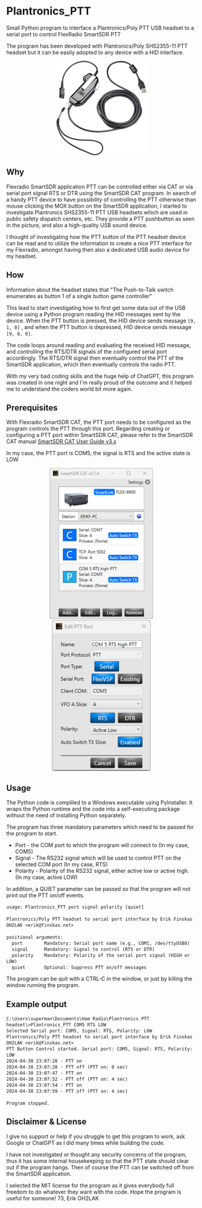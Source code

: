 # Plantronics_PTT
Small Python program to interface a Plantronics/Poly PTT USB headset to a serial port to control FlexRadio SmartSDR PTT

The program has been developed with Plantronics/Poly SHS2355-11 PTT headset but it can be easily adopted to any device with a HID interface.

<p align="center">
<img height="250" src="https://github.com/OH2LAK/Plantronics_PTT/blob/main/Plantronics_SHS2355-11.png">
</p>

## Why
Flexradio SmartSDR application PTT can be controlled either via CAT or via serial port signal RTS or DTR using the SmartSDR CAT program. In search of a handy PTT device to have possibility of controlling the PTT otherwise than mouse clicking the MOX button on the SmartSDR application, I started to investigate Plantronics SHS2355-11 PTT USB headsets which are used in public safety dispatch centers, etc. They provide a PTT pushbutton as seen in the picture, and also a high-quality USB sound device.

I thought of investigating how the PTT button of the PTT headset device can be read and to utilize the information to create a nice PTT interface for my Flexradio, amongst having then also a dedicated USB audio device for my headset.

## How
Information about the headset states that "The Push-to-Talk switch enumerates as button 1 of a single button game controller"

This lead to start investigating how to first get some data out of the USB device using a Python program reading the HID messages sent by the device. When the PTT button is pressed, the HID device sends message `[9, 1, 0]` , and when the PTT button is depressed, HID device sends message `[9, 0, 0]`.

The code loops around reading and evaluating the received HID message, and controlling the RTS/DTR signals of the configured serial port accordingly. The RTS/DTR signal then eventually control the PTT of the SmartSDR application, which then eventually controls the radio PTT.

With my very bad coding skills and the huge help of ChatGPT, this program was created in one night and I'm really proud of the outcome and it helped me to understand the coders world bit more again.

## Prerequisites
With Flexradio SmartSDR CAT, the PTT port needs to be configured as the program controls the PTT through this port. Regarding creating or configuring a PTT port within SmartSDR CAT, please refer to the SmartSDR CAT manual [SmartSDR CAT User Guide v3.x](https://www.flexradio.com/documentation/smartsdr-cat-user-guide-pdf/)

In my case, the PTT port is COM5, the signal is RTS and the active state is LOW

<p align="center">
<img height="400" src="https://github.com/OH2LAK/Plantronics_PTT/blob/main/SmartSDR_CAT.png">
<img height="400" src="https://github.com/OH2LAK/Plantronics_PTT/blob/main/SmartSDR_CAT-Edit_PTT_port.png">
</p>

## Usage

The Python code is compliled to a Windows executable using PyInstaller. It wraps the Python runtime and the code into a self-executing package without the need of installing Python separately.

The program has three mandatory parameters which need to be passed for the program to start.
* Port - the COM port to which the program will connect to (In my case, COM5)
* Signal - The RS232 signal which will be used to control PTT on the selected COM port (In my case, RTS)
* Polarity - Polarity of the RS232 signal, either active low or active high. (In my case, active LOW)

In addition, a QUIET parameter can be passed so that the program will not print out the PTT on/off events.

```
usage: Plantronics_PTT port signal polarity [quiet]

Plantronics/Poly PTT headset to serial port interface by Erik Finskas OH2LAK <erik@finskas.net>

positional arguments:
  port        Mandatory: Serial port name (e.g., COM1, /dev/ttyUSB0)
  signal      Mandatory: Signal to control (RTS or DTR)
  polarity    Mandatory: Polarity of the serial port signal (HIGH or LOW)
  quiet       Optional: Suppress PTT on/off messages
```

The program can be quit with a CTRL-C in the window, or just by killing the window running the program.


## Example output
```
C:\Users\superman\Documents\Ham Radio\Plantronics PTT headset\>Plantronics_PTT COM5 RTS LOW
Selected Serial port: COM5, Signal: RTS, Polarity: LOW
Plantronics/Poly PTT headset to serial port interface by Erik Finskas OH2LAK <erik@finskas.net>
PTT Button Control started. Serial port: COM5, Signal: RTS, Polarity: LOW
2024-04-30 23:07:28 - PTT on
2024-04-30 23:07:28 - PTT off (PTT on: 0 sec)
2024-04-30 23:07:47 - PTT on
2024-04-30 23:07:52 - PTT off (PTT on: 4 sec)
2024-04-30 23:07:54 - PTT on
2024-04-30 23:07:59 - PTT off (PTT on: 4 sec)

Program stopped.
```
## Disclaimer & License
I give no support or help if you struggle to get this program to work, ask Google or ChatGPT as I did many times while building the code.

I have not investigated or thought any security concerns of the program, thus it has some internal housekeeping so that the PTT state should clear out if the program hangs. Then of course the PTT can be switched off from the SmartSDR application.

I selected the MIT license for the program as it gives everybody full freedom to do whatever they want with the code. Hope the program is useful for someone! 73, Erik OH2LAK
